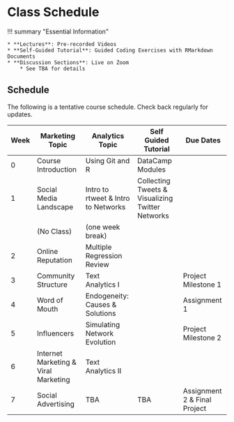 # Class Schedule

!!! summary "Essential Information"

    * **Lectures**: Pre-recorded Videos
    * **Self-Guided Tutorial**: Guided Coding Exercises with RMarkdown Documents
    * **Discussion Sections**: Live on Zoom
        * See TBA for details

## Schedule

The following is a tentative course schedule.
Check back regularly for updates.

| Week | Marketing Topic                       | Analytics Topic                        | Self Guided Tutorial                  | Due Dates                        |
|------|---------------------------------------|----------------------------------------|---------------------------------------|----------------------------------|
| 0    |  Course Introduction          |   Using Git and R                       | DataCamp Modules |                                  |
| 1    | Social Media Landscape                | Intro to rtweet & Intro to Networks  |  Collecting Tweets & Visualizing Twitter Networks                                     |                                  |
|      |  (No Class)                   |   (one week break)                                     |                                       |                                  |
| 2    | Online Reputation                     | Multiple Regression Review             |                                       |                                  |
| 3    | Community Structure                   | Text Analytics I                       |                                       | Project Milestone 1              |
| 4    | Word of Mouth                         | Endogeneity: Causes &  Solutions       |                                       | Assignment 1               |
| 5    | Influencers                           | Simulating Network Evolution           |                                       | Project Milestone 2              |
| 6    | Internet Marketing  & Viral Marketing | Text Analytics II                      |                                       |                                  |
| 7    | Social Advertising                    | TBA                                    | TBA                                   | Assignment 2 & Final Project |
